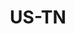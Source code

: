 ---
post_id:    2021-US-TN
title:      US-TN
date_start: 2021-08-23
date_end:   2021-08-28
cover_idx:  0
cover_meta: Cumberland County, TN
images:
  - ext:    00.jpg
    width:  2400
    height: 1920
    meta:   St. George Lake, Cumberland County, TN
tags:
  - U.S.
---